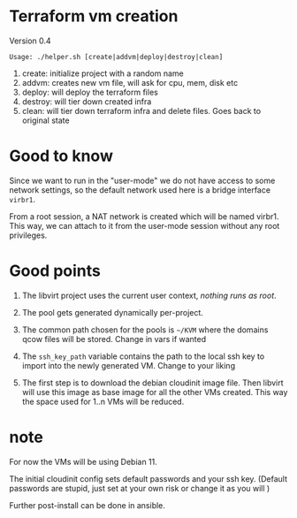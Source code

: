 # Terraform vm creation

Version 0.4

`Usage: ./helper.sh [create|addvm|deploy|destroy|clean]`

1. create: initialize project with a random name
2. addvm: creates new vm file, will ask for cpu, mem, disk etc
3. deploy: will deploy the terraform files
4. destroy: will tier down created infra
5. clean: will tier down terraform infra and delete files. Goes back to original state

# Good to know
Since we want to run in the "user-mode" we do not have access to some network settings, so the default network used here is a bridge interface `virbr1`.

From a root session, a NAT network is created which will be named virbr1. This way, we can attach to it from the user-mode session without any root privileges.

# Good points

1. The libvirt project uses the current user context, *nothing runs as root*.

2. The pool gets generated dynamically per-project.

3. The common path chosen for the pools is `~/KVM` where the domains qcow files will be stored. Change in vars if wanted

4. The `ssh_key_path` variable contains the path to the local ssh key to import into the newly generated VM. Change to your liking 

5. The first step is to download the debian cloudinit image file. Then libvirt will use this image as base image for all the other VMs created. This way the space used for 1..n VMs will be reduced.

# note
For now the VMs will be using Debian 11.

The initial cloudinit config sets default passwords and your ssh key. (Default passwords are stupid, just set at your own risk or change it as you will )

Further post-install can be done in ansible.

